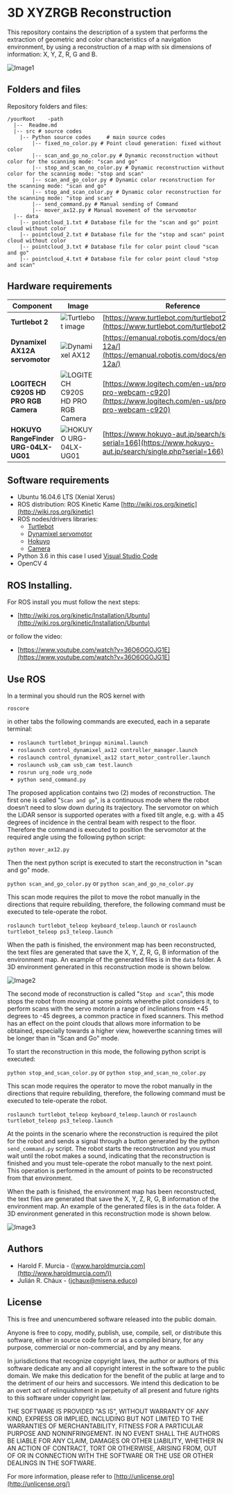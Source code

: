 # 3D XYZRGB Reconstruction

This repository contains the description of a system that performs the extraction of geometric and color characteristics of a navigation environment, by using a reconstruction of a map with six dimensions of information: X, Y, Z, R, G and B.

![Image1](https://github.com/julianchaux/3D_XYZRGB_Reconstruction/blob/master/data/3D%20colorless%20reconstruction.png)

## Folders and files

Repository folders and files:

```
/yourRoot    -path
  |--  Readme.md
  |-- src # source codes
	|-- Python source codes     # main source codes
		|-- fixed_no_color.py # Point cloud generation: fixed without color
		|-- scan_and_go_no_color.py # Dynamic reconstruction without color for the scanning mode: "scan and go"
		|-- stop_and_scan_no_color.py # Dynamic reconstruction without color for the scanning mode: "stop and scan"
		|-- scan_and_go_color.py # Dynamic color reconstruction for the scanning mode: "scan and go"
		|-- stop_and_scan_color.py # Dynamic color reconstruction for the scanning mode: "stop and scan"
		|-- send_command.py # Manual sending of Command
		|-- mover_ax12.py # Manual movement of the servomotor
  |-- data
    |-- pointcloud_1.txt # Database file for the "scan and go" point cloud without color
    |-- pointcloud_2.txt # Database file for the "stop and scan" point cloud without color
    |-- pointcloud_3.txt # Database file for color point cloud "scan and go"
    |-- pointcloud_4.txt # Database file for color point cloud "stop and scan"
```

## Hardware requirements
| Component | Image | Reference |
| -------- | ------- | --------- |
| **Turtlebot 2** | ![Turtlebot image](https://www.turtlebot.com/assets/images/turtlebot_2_lg.png) | [https://www.turtlebot.com/turtlebot2/](https://www.turtlebot.com/turtlebot2/) |
| **Dynamixel AX12A servomotor** | ![Dynamixel AX12](https://emanual.robotis.com/assets/images/dxl/ax/ax-12+_product.png) | [https://emanual.robotis.com/docs/en/dxl/ax/ax-12a/](https://emanual.robotis.com/docs/en/dxl/ax/ax-12a/) |
| **LOGITECH C920S HD PRO RGB Camera** | ![LOGITECH C920S HD PRO RGB Camera](https://assets.logitech.com/assets/54515/hd-webcam-pro-c920-gallery.png) | [https://www.logitech.com/en-us/product/hd-pro-webcam-c920](https://www.logitech.com/en-us/product/hd-pro-webcam-c920) |
| **HOKUYO RangeFinder URG-04LX-UG01** | ![HOKUYO URG-04LX-UG01](https://www.hokuyo-aut.jp/p/product/20160223110957_85.jpg) | [https://www.hokuyo-aut.jp/search/single.php?serial=166](https://www.hokuyo-aut.jp/search/single.php?serial=166) |

## Software requirements

- Ubuntu 16.04.6 LTS (Xenial Xerus)
- ROS distribution: ROS Kinetic Kame [http://wiki.ros.org/kinetic](http://wiki.ros.org/kinetic)
- ROS nodes/drivers libraries:
	-   [Turtlebot](http://wiki.ros.org/turtlebot_bringup?distro=kinetic)
	-  [Dynamixel servomotor](http://wiki.ros.org/dynamixel)
	-  [Hokuyo](http://wiki.ros.org/urg_node)
	-  [Camera](http://wiki.ros.org/usb_cam)
- Python 3.6 in this case I used [Visual Studio Code](https://code.visualstudio.com/)
-   OpenCV 4

## ROS Installing.

For ROS install you must follow the next steps:

-   [http://wiki.ros.org/kinetic/Installation/Ubuntu](http://wiki.ros.org/kinetic/Installation/Ubuntu)

or follow the video:

-   [https://www.youtube.com/watch?v=36O6OGOJG1E](https://www.youtube.com/watch?v=36O6OGOJG1E)

## Use ROS

In a terminal you should run the ROS kernel with

`roscore`

in other tabs the following commands are executed, each in a separate terminal:

- `roslaunch turtlebot_bringup minimal.launch`
- `roslaunch control_dynamixel_ax12 controller_manager.launch`
- `roslaunch control_dynamixel_ax12 start_motor_controller.launch`
- `roslaunch usb_cam usb_cam test.launch`
- `rosrun urg_node urg_node`
- `python send_command.py`

The proposed application contains two (2) modes of reconstruction.  The first one is called "`Scan and go`", is a continuous mode where the  robot  doesn’t  need  to  slow  down  during  its  trajectory. The  servomotor  on  which  the  LiDAR  sensor  is  supported operates  with  a  fixed  tilt  angle,  e.g.  with  a  45  degrees  of incidence in the central beam with respect to the floor.  Therefore the command is executed to position the servomotor at the required angle using the following python script:

`python mover_ax12.py`

Then the next python script is executed to start the reconstruction in "scan and go" mode.

`python scan_and_go_color.py` or `python scan_and_go_no_color.py`

This scan mode requires the pilot to move the robot manually in the directions that require rebuilding, therefore, the following command must be executed to tele-operate the robot.  

`roslaunch turtlebot_teleop keyboard_teleop.launch` or `roslaunch turtlebot_teleop ps3_teleop.launch`

When the path is finished, the environment map has been reconstructed, the text files are generated that save the X, Y, Z, R, G, B information of the environment map.  An example of the generated files is in the `data` folder. A 3D environment generated in this reconstruction mode is shown below.

![Image2](https://github.com/julianchaux/3D_XYZRGB_Reconstruction/blob/master/data/ColorlessPointCloud1.jpg)

The second mode of reconstruction is called "`Stop and scan`", this mode stops  the  robot  from  moving  at  some  points  wherethe pilot considers it, to perform scans with the servo motorin a range of inclinations from +45 degrees to -45 degrees, a common practice in fixed scanners.  This method has an effect on the point clouds that allows more information to  be  obtained,  especially  towards  a  higher  view,  howeverthe  scanning  times  will  be  longer  than  in  "Scan  and  Go" mode.

To start the reconstruction in this mode, the following python script is executed:

`python stop_and_scan_color.py` or `python stop_and_scan_no_color.py`

This scan mode requires the operator to move the robot manually in the directions that require rebuilding, therefore, the following command must be executed to tele-operate the robot.  

`roslaunch turtlebot_teleop keyboard_teleop.launch` or `roslaunch turtlebot_teleop ps3_teleop.launch`

At the points in the scenario where the reconstruction is required the pilot for the robot and sends a signal through a button generated by the python `send_command.py` script.  The robot starts the reconstruction and you must wait until the robot makes a sound, indicating that the reconstruction is finished and you must tele-operate the robot manually to the next point.  This operation is performed in the amount of points to be reconstructed from that environment.

When the path is finished, the environment map has been reconstructed, the text files are generated that save the X, Y, Z, R, G, B information of the environment map.  An example of the generated files is in the `data` folder. A 3D environment generated in this reconstruction mode is shown below.

![Image3](https://github.com/julianchaux/3D_XYZRGB_Reconstruction/blob/master/data/Room%20Color%20Test.jpg)

## Authors

-   Harold F. Murcia - ([www.haroldmurcia.com](http://www.haroldmurcia.com/))
-   Julián R. Cháux - ([jchaux@misena.educo](mailto:jchaux@misena.educo))

## License

This is free and unencumbered software released into the public domain.

Anyone is free to copy, modify, publish, use, compile, sell, or distribute this software, either in source code form or as a compiled binary, for any purpose, commercial or non-commercial, and by any means.

In jurisdictions that recognize copyright laws, the author or authors of this software dedicate any and all copyright interest in the software to the public domain. We make this dedication for the benefit of the public at large and to the detriment of our heirs and successors. We intend this dedication to be an overt act of relinquishment in perpetuity of all present and future rights to this software under copyright law.

THE SOFTWARE IS PROVIDED "AS IS", WITHOUT WARRANTY OF ANY KIND, EXPRESS OR IMPLIED, INCLUDING BUT NOT LIMITED TO THE WARRANTIES OF MERCHANTABILITY, FITNESS FOR A PARTICULAR PURPOSE AND NONINFRINGEMENT. IN NO EVENT SHALL THE AUTHORS BE LIABLE FOR ANY CLAIM, DAMAGES OR OTHER LIABILITY, WHETHER IN AN ACTION OF CONTRACT, TORT OR OTHERWISE, ARISING FROM, OUT OF OR IN CONNECTION WITH THE SOFTWARE OR THE USE OR OTHER DEALINGS IN THE SOFTWARE.

For more information, please refer to  [http://unlicense.org](http://unlicense.org/)
